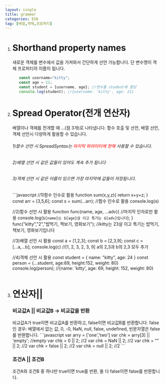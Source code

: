 ```yaml
---
layout: single
title: grammer
categories: ES6
tag: [배열,객체,프로퍼티]
---
```


1. # Shorthand property names
   새로운 객체를 변수에서 값을 가져와서 간단하게 선언 가능합니다. 단 변수명이 객체 프로퍼티의 이름이 됩니다.
   ```javascript
      const username="kitty";
      const age = 21;
      const student = {username, age}; //변수를 student에 할당
      console.log(student); //{username: 'kitty', age: 21}
   ```
1. # Spread Operator(전개 연산자)   
   배열이나 객체를 전개할 때 ...(점 3개)로 나타냅니다. 함수 호출 및 선언, 배열 선언, 객체 선언시 다양하게 활용할 수 있습니다.   
   <h6>1)함수 선언 시 SpreadSyntax는 <span style="color:red">마지막 파라미터에 한해</span> 사용할 수 있습니다.</h6>
   <h6>2)배열 선언 시 같은 값들이 있어도 계속 추가 됩니다</h6>
   <h6>3)객체 선언 시 같은 이름이 있으면 가장 마지막에 값들이 저장됩니다.</h6>
   ```javascript   
      //1)함수 인수로 활용
      function sum(x,y,z){
         return x+y+z;
      }
      const arr = [3,5,6];
      const s = sum(...arr); //함수 인수로 활용
      console.log(s)

      //2)함수 선언 시 활용
      function func(name, age, ...adv){ //마지막 인자로만 활용
         console.log(`${name}는 ${age}살 이고 특기는 ${adv}입니다`);
      }
      func("kitty","2","밥먹기, 책보기, 영화보기"); //kitty는 23살 이고 특기는 밥먹기, 책보기, 영화보기입니다

      //3)배열 선언 시 활용
      const a = [1,2,3];
      const b = [2,3,9];
      const c = [...a,...b];
      console.log(c) //[1, 2, 3, 2, 3, 9] a의 2,3과 b의 2,3 모두 추가

      //4)객체 선언 시 활용
      const student = {
         name: "kitty",
         age: 24
      }
      const person = {...student, age:69, height:152, weight: 80}
      console.log(person); //{name: 'kitty', age: 69, height: 152, weight: 80}
   ```   
1. # 연산자||   
      <h3>비교값A || 비교값B → 비교값을 반환</h3>
      비교값A가 true이면 비교값A를 반환하고, false이면 비교값B를 반환합니다.   
      false인 경우: 배열에서 없는 값, 0, -0, NaN, null, false, undefined, 빈문자열은 false를 반환합니다.   
      ```javascript
         var arry = ['one','two']
         var chk = arry[3] || 'empty'; //empty
         var chk = 0 || 2; //2
         var chk = NaN || 2; //2
         var chk = "" || 2; //2
         var chk = false || 2; //2
         var chk = null || 2; //2
      ```
      <h3>조건A || 조건B</h3>   
      조건A와 조건B 중 하나만 true이면 true를 반환, 둘 다 false이면 false를 반환합니다.   

